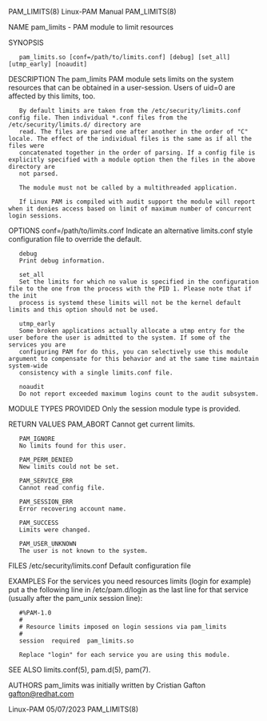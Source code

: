 PAM_LIMITS(8)							       Linux-PAM Manual								 PAM_LIMITS(8)

NAME
       pam_limits - PAM module to limit resources

SYNOPSIS

       pam_limits.so [conf=/path/to/limits.conf] [debug] [set_all] [utmp_early] [noaudit]

DESCRIPTION
       The pam_limits PAM module sets limits on the system resources that can be obtained in a user-session. Users of uid=0 are affected by this limits, too.

       By default limits are taken from the /etc/security/limits.conf config file. Then individual *.conf files from the /etc/security/limits.d/ directory are
       read. The files are parsed one after another in the order of "C" locale. The effect of the individual files is the same as if all the files were
       concatenated together in the order of parsing. If a config file is explicitly specified with a module option then the files in the above directory are
       not parsed.

       The module must not be called by a multithreaded application.

       If Linux PAM is compiled with audit support the module will report when it denies access based on limit of maximum number of concurrent login sessions.

OPTIONS
       conf=/path/to/limits.conf
	   Indicate an alternative limits.conf style configuration file to override the default.

       debug
	   Print debug information.

       set_all
	   Set the limits for which no value is specified in the configuration file to the one from the process with the PID 1. Please note that if the init
	   process is systemd these limits will not be the kernel default limits and this option should not be used.

       utmp_early
	   Some broken applications actually allocate a utmp entry for the user before the user is admitted to the system. If some of the services you are
	   configuring PAM for do this, you can selectively use this module argument to compensate for this behavior and at the same time maintain system-wide
	   consistency with a single limits.conf file.

       noaudit
	   Do not report exceeded maximum logins count to the audit subsystem.

MODULE TYPES PROVIDED
       Only the session module type is provided.

RETURN VALUES
       PAM_ABORT
	   Cannot get current limits.

       PAM_IGNORE
	   No limits found for this user.

       PAM_PERM_DENIED
	   New limits could not be set.

       PAM_SERVICE_ERR
	   Cannot read config file.

       PAM_SESSION_ERR
	   Error recovering account name.

       PAM_SUCCESS
	   Limits were changed.

       PAM_USER_UNKNOWN
	   The user is not known to the system.

FILES
       /etc/security/limits.conf
	   Default configuration file

EXAMPLES
       For the services you need resources limits (login for example) put a the following line in /etc/pam.d/login as the last line for that service (usually
       after the pam_unix session line):

	   #%PAM-1.0
	   #
	   # Resource limits imposed on login sessions via pam_limits
	   #
	   session  required  pam_limits.so

       Replace "login" for each service you are using this module.

SEE ALSO
       limits.conf(5), pam.d(5), pam(7).

AUTHORS
       pam_limits was initially written by Cristian Gafton <gafton@redhat.com>

Linux-PAM								  05/07/2023								 PAM_LIMITS(8)
